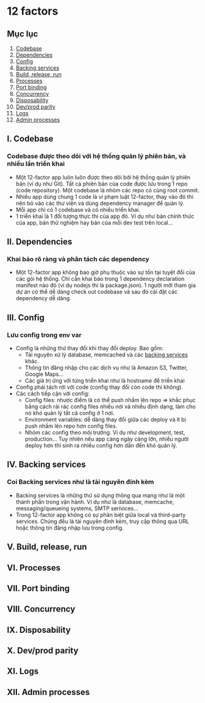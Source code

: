 # 12 factors
## Mục lục
  1. [Codebase](#i-codebase)
  2. [Dependencies](#ii-dependencies)
  3. [Config](#iii-config)
  4. [Backing services](#iv-backing-services)
  5. [Build, release, run](#v-build-release-run)
  6. [Processes](#vi-processes)
  7. [Port binding](#vii-port-binding)
  8. [Concurrency](#viii-concurrency)
  9. [Disposability](#ix-disposability)
  10. [Dev/prod parity](#x-devprod-parity)
  11. [Logs](#xi-logs)
  12. [Admin processes](#xii-admin-processes)
## I. Codebase
### Codebase được theo dõi với hệ thống quản lý phiên bản, và nhiều lần triển khai
- Một 12-factor app luôn luôn được theo dõi bởi hệ thống quản lý phiên bản (ví dụ như Git). Tất cả phiên bản của code được lưu trong 1 repo (code repository). Một codebase là nhóm các repo có cùng root commit.
- Nhiều app dùng chung 1 code là vi phạm luật 12-factor, thay vào đó thì nên bỏ vào các thư viện và dùng dependency manager để quản lý.
- Mỗi app chỉ có 1 codebase và có nhiều triển khai.
- 1 triển khai là 1 đối tượng thực thi của app đó. Ví dụ như bản chính thức của app, bản thử nghiệm hay bản của mỗi dev test trên local...
## II. Dependencies
### Khai báo rõ ràng và phân tách các dependency
- Một 12-factor app không bao giờ phụ thuộc vào sự tồn tại tuyệt đối của các gói hệ thống. Chỉ cần khai báo trong 1 dependency declaration manifest nào đó (ví dụ nodejs thì là package.json). 1 người mới tham gia dự án có thể dễ dàng check out codebase và sau đó cài đặt các dependency dễ dàng.
## III. Config
### Lưu config trong env var
- Config là những thứ thay đổi khi thay đổi deploy. Bao gồm:
    - Tài nguyên xử lý database, memcached và các [backing services](#iv-backing-services) khác.
    - Thông tin đăng nhập cho các dịch vụ như là Amazon S3, Twitter, Google Maps...
    - Các giá trị ứng với từng triển khai như là hostname để triển khai
- Config phải tách rời với code (config thay đổi còn code thì không).
- Các cách tiếp cận với config:
  - Config files: nhược điểm là có thể push nhầm lên repo => khắc phục bằng cách rải rác config files nhiều nơi và nhiều định dạng, làm cho nó khó quản lý tất cả config ở 1 nơi.
  - Environment variables: dễ dàng thay đổi giữa các deploy và ít bị push nhầm lên repo hơn config files.
  - Nhóm các config theo môi trường. Ví dụ như development, test, production... Tuy nhiên nếu app càng ngày càng lớn, nhiều người deploy hơn thì sinh ra nhiều config hơn dẫn đến khó quản lý.
## IV. Backing services
### Coi Backing services như là tài nguyên đính kèm
- Backing services là những thứ sử dụng thông qua mạng như là một thành phần trong vận hành. Ví dụ như là database, memcache, messaging/queueing systems, SMTP serivices...
- Trong 12-factor app không có sự phân biệt giữa local và third-party services. Chúng đều là tài nguyên đính kèm, truy cập thông qua URL hoặc thông tin đăng nhập lưu trong config.
## V. Build, release, run
## VI. Processes
## VII. Port binding
## VIII. Concurrency
## IX. Disposability
## X. Dev/prod parity
## XI. Logs
## XII. Admin processes